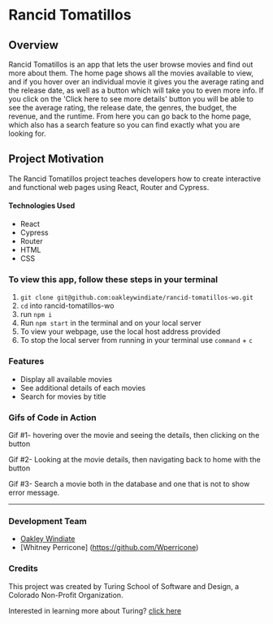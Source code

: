 # Rancid Tomatillos

## Overview

Rancid Tomatillos is an app that lets the user browse movies and find out more about them. The home page shows all the movies available to view, and if you hover over an individual movie it gives you the average rating and the release date, as well as a button which will take you to even more info. If you click on the 'Click here to see more details' button you will be able to see the average rating, the release date, the genres, the budget, the revenue, and the runtime. From here you can go back to the home page, which also has a search feature so you can find exactly what you are looking for.

## Project Motivation

The Rancid Tomatillos project teaches developers how to create interactive and functional web pages using React, Router and Cypress.

#### Technologies Used
* React
* Cypress
* Router
* HTML
* CSS


### To view this app, follow these steps in your terminal
1. `git clone git@github.com:oakleywindiate/rancid-tomatillos-wo.git`
2. `cd` into rancid-tomatillos-wo
3. run `npm i`
4. Run `npm start` in the terminal and on your local server
6. To view your webpage, use the local host address provided
7. To stop the local server from running in your terminal use `command` + `c`

### Features

* Display all available movies
* See additional details of each movies
* Search for movies by title

### Gifs of Code in Action
Gif #1- hovering over the movie and seeing the details, then clicking on the button


Gif #2- Looking at the movie details, then navigating back to home with the button


Gif #3- Search a movie both in the database and one that is not to show error message.

***

### Development Team

* [Oakley Windiate](https://github.com/oakleywindiate)
* [Whitney Perricone] (https://github.com/Wperricone)

### Credits

This project was created by Turing School of Software and Design, a Colorado Non-Profit Organization.

Interested in learning more about Turing? [click here](https://turing.edu/)
